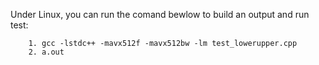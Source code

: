 Under Linux, you can run the comand bewlow to build an output and run test:

        1. gcc -lstdc++ -mavx512f -mavx512bw -lm test_lowerupper.cpp
        2. a.out